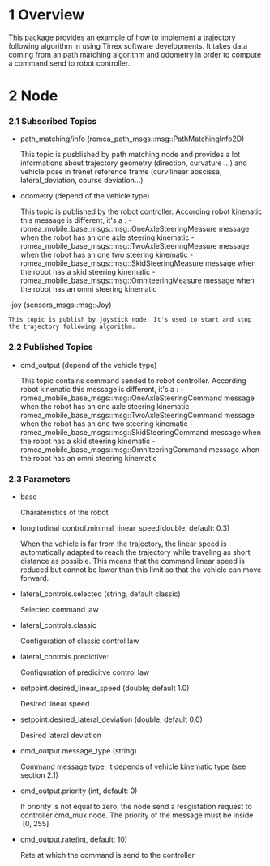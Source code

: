 # 1 Overview #

This package provides an example of how to implement a trajectory following algorithm in using Tirrex software developments. It takes data coming from an path matching algorithm and odometry in order to compute a command send to robot controller. 

# 2 Node #

### 2.1 Subscribed Topics ###

- path_matching/info (romea_path_msgs::msg::PathMatchingInfo2D)

    This topic is pusblished by path matching node  and provides a lot informations about trajectory geometry (direction, curvature ...) and vehicle pose in frenet reference frame (curvilinear abscissa, lateral_deviation, course deviation...)

- odometry (depend of the vehicle type)
 
    This topic is published by the robot controller. According robot kinenatic this message is different, it's a :
        - romea_mobile_base_msgs::msg::OneAxleSteeringMeasure message when the robot has an one axle steering kinematic
        - romea_mobile_base_msgs::msg::TwoAxleSteeringMeasure message when the robot has an one two steering kinematic
        - romea_mobile_base_msgs::msg::SkidSteeringMeasure message when the robot has a skid steering kinematic
        - romea_mobile_base_msgs::msg::OmniteeringMeasure message when the robot has an omni steering kinematic

-joy (sensors_msgs::msg::Joy) 

    This topic is publish by joystick node. It's used to start and stop the trajectory following algorithm.

### 2.2 Published Topics ###

- cmd_output (depend of the vehicle type)

    This topic contains command sended to robot controller. According robot kinenatic this message is different, it's a :
        - romea_mobile_base_msgs::msg::OneAxleSteeringCommand message when the robot has an one axle steering kinematic
        - romea_mobile_base_msgs::msg::TwoAxleSteeringCommand message when the robot has an one two steering kinematic
        - romea_mobile_base_msgs::msg::SkidSteeringCommand message when the robot has a skid steering kinematic
        - romea_mobile_base_msgs::msg::OmniteeringCommand message when the robot has an omni steering kinematic

### 2.3 Parameters ###

- base

    Charateristics of the robot

- longitudinal_control.minimal_linear_speed(double, default: 0.3)

    When the vehicle is far from the trajectory, the linear speed is automatically adapted to reach the trajectory while traveling as short distance as possible. This means that the command linear speed is reduced but cannot be lower than this limit so that the vehicle can move forward.

- lateral_controls.selected (string, default classic) 

    Selected command law

- lateral_controls.classic

    Configuration of classic control law

- lateral_controls.predictive:

    Configuration of predicitve control law

- setpoint.desired_linear_speed (double; default 1.0)

    Desired linear speed 

- setpoint.desired_lateral_deviation (double; default 0.0)

    Desired lateral deviation 

- cmd_output.message_type (string)

    Command message type, it depends of vehicle kinematic type (see section 2.1)   

- cmd_output.priority (int, default: 0)

    If priority is not equal to zero, the node send a resgistation request to controller cmd_mux node. The priority of the message must be inside  [0, 255]   

- cmd_output.rate(int, default: 10)

    Rate at which the command is send to the controller


